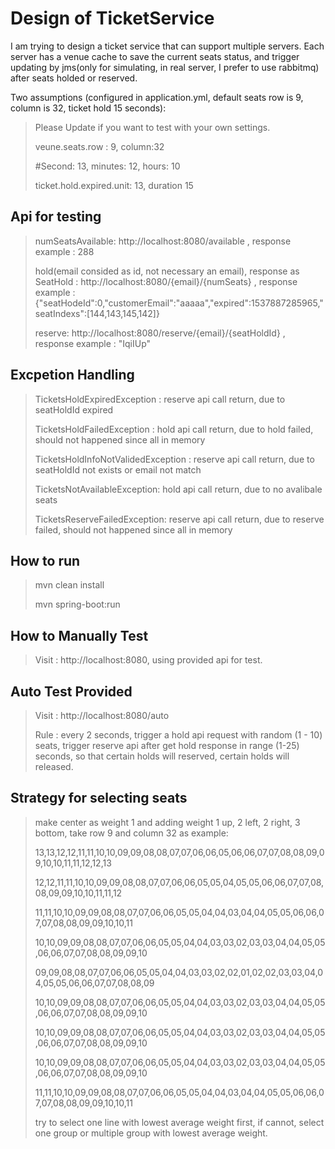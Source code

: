 # Design of TicketService

I am trying to design a ticket service that can support multiple servers.
Each server has a venue cache to save the current seats status, and trigger updating by jms(only for simulating, in real server, I prefer to use rabbitmq) after seats holded or reserved.
>
Two assumptions (configured in application.yml, default seats row is 9, column is 32, ticket hold 15 seconds):
>Please Update if you want to test with your own settings.
>
>veune.seats.row : 9, column:32
>
>#Second: 13, minutes: 12, hours: 10
>
>ticket.hold.expired.unit: 13, duration 15


## Api for testing

> numSeatsAvailable:   http://localhost:8080/available , response example : 288
>
> hold(email consided as id, not necessary an email), response as SeatHold : http://localhost:8080/{email}/{numSeats} ,
response example : {"seatHodeId":0,"customerEmail":"aaaaa","expired":1537887285965,"seatIndexs":[144,143,145,142]}
>
> reserve:  http://localhost:8080/reserve/{email}/{seatHoldId} , response example : "IqiIUp"

## Excpetion Handling

>TicketsHoldExpiredException :  reserve api call return, due to seatHoldId expired
>
>TicketsHoldFailedException : hold api call return, due to hold failed, should not happened since all in memory
>
>TicketsHoldInfoNotValidedException : reserve api call return, due to seatHoldId not exists or email not match
>
>TicketsNotAvailableException: hold api call return, due to no avalibale seats
>
>TicketsReserveFailedException: reserve api call return, due to reserve failed, should not happened since all in memory

## How to run

> mvn clean install
>
> mvn spring-boot:run

## How to Manually Test
> Visit : http://localhost:8080, using provided api for test.

## Auto Test Provided
> Visit : http://localhost:8080/auto
>
> Rule : every 2 seconds, trigger a hold api request with random (1 - 10) seats, trigger reserve api after get hold response in range (1-25) seconds, so that certain holds will reserved, certain holds will released.

## Strategy for selecting seats
> make center as weight 1 and adding weight 1 up, 2 left, 2 right, 3 bottom, take row 9 and column 32 as example:
>
>13,13,12,12,11,11,10,10,09,09,08,08,07,07,06,06,05,06,06,07,07,08,08,09,09,10,10,11,11,12,12,13
>
>12,12,11,11,10,10,09,09,08,08,07,07,06,06,05,05,04,05,05,06,06,07,07,08,08,09,09,10,10,11,11,12
>
>11,11,10,10,09,09,08,08,07,07,06,06,05,05,04,04,03,04,04,05,05,06,06,07,07,08,08,09,09,10,10,11
>
>10,10,09,09,08,08,07,07,06,06,05,05,04,04,03,03,02,03,03,04,04,05,05,06,06,07,07,08,08,09,09,10
>
>09,09,08,08,07,07,06,06,05,05,04,04,03,03,02,02,01,02,02,03,03,04,04,05,05,06,06,07,07,08,08,09
>
>10,10,09,09,08,08,07,07,06,06,05,05,04,04,03,03,02,03,03,04,04,05,05,06,06,07,07,08,08,09,09,10
>
>10,10,09,09,08,08,07,07,06,06,05,05,04,04,03,03,02,03,03,04,04,05,05,06,06,07,07,08,08,09,09,10
>
>10,10,09,09,08,08,07,07,06,06,05,05,04,04,03,03,02,03,03,04,04,05,05,06,06,07,07,08,08,09,09,10
>
>11,11,10,10,09,09,08,08,07,07,06,06,05,05,04,04,03,04,04,05,05,06,06,07,07,08,08,09,09,10,10,11
>
> try to select one line with lowest average weight first, if cannot, select one group or multiple group with lowest average weight.
